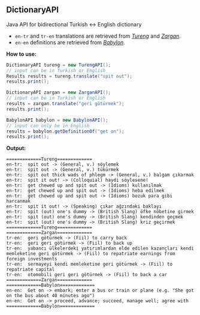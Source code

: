 ## DictionaryAPI

Java API for bidirectional Turkish <-> English dictionary

* `en-tr` and `tr-en` translations are retrieved from [*Tureng*](http://tureng.com/) and [*Zargan*](http://www2.zargan.com/).
* `en-en` definitions are retrieved from [*Babylon*](http://www.babylon.com/).

**How to use:**
```java
DictionaryAPI tureng = new TurengAPI();
// input can be in Turkish or English
Results results = tureng.translate("spit out");
results.print();

DictionaryAPI zargan = new ZarganAPI();
// input can be in Turkish or English
results = zargan.translate("geri götürmek");
results.print();

BabylonAPI babylon = new BabylonAPI();
// input can only be in English
results = babylon.getDefinitionOf("get on");
results.print();
```

**Output:**
```
=============Tureng=============
en-tr:	spit out -> (General, v.) söylemek
en-tr:	spit out -> (General, v.) tükürmek
en-tr:	spit out thick wads of phlegm -> (General, v.) balgam çıkarmak
en-tr:	spit it out! -> (Colloquial) haydi söylesene!
en-tr:	get chewed up and spit out -> (Idioms) kullanılmak
en-tr:	get chewed up and spit out -> (Idioms) heba edilmek
en-tr:	get chewed up and spit out -> (Idioms) bozuk para gibi harcanmak
en-tr:	spit it out! -> (Speaking) çıkar ağzındaki baklayı
en-tr:	spit (out) one's dummy -> (British Slang) öfke nöbetine girmek
en-tr:	spit (out) one's dummy -> (British Slang) kendinden geçmek
en-tr:	spit (out) one's dummy -> (British Slang) kriz geçirmek
=============Tureng=============
=============Zargan=============
tr-en:	geri götürmek -> (Fiil) to carry back
tr-en:	geri geri götürmek -> (Fiil) to back up
tr-en:	yabancı ülkelerdeki yatırımlardan elde edilen kazançları kendi memleketine geri götürmek -> (Fiil) to repatriate earnings from foreign investments
tr-en:	sermayeyi kendi memleketine geri götürmek -> (Fiil) to repatriate capital
tr-en:	otomobili geri geri götürmek -> (Fiil) to back a car
=============Zargan=============
=============Babylon=============
en-en:	Get on -> embark; enter a bus or train or plane (e.g. "She got on the bus about 40 minutes ago")
en-en:	Get on -> proceed, advance; succeed, manage well; agree with
=============Babylon=============
```
